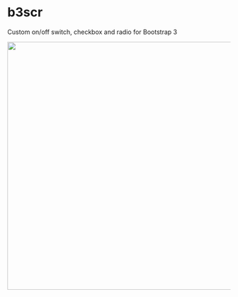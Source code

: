 # b3scr
Custom on/off switch, checkbox and radio for Bootstrap 3

<img src="https://raw.githubusercontent.com/gurde/b3scr/master/preview.png" style="width: 561px;">
